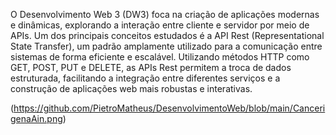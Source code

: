O Desenvolvimento Web 3 (DW3) foca na criação de aplicações modernas e dinâmicas, explorando a interação entre cliente e servidor por meio de APIs.
Um dos principais conceitos estudados é a API Rest (Representational State Transfer), um padrão amplamente utilizado para a comunicação entre sistemas
de forma eficiente e escalável. Utilizando métodos HTTP como GET, POST, PUT e DELETE, as APIs Rest permitem a troca de dados estruturada, facilitando
a integração entre diferentes serviços e a construção de aplicações web mais robustas e interativas.

(https://github.com/PietroMatheus/DesenvolvimentoWeb/blob/main/CancerigenaAin.png)
